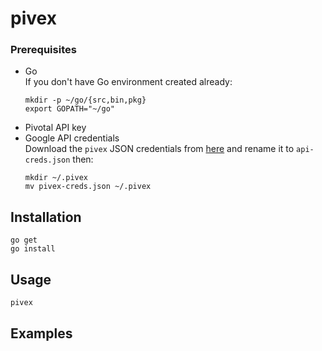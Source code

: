 # pivex

### Prerequisites
- Go	
	If you don't have Go environment created already:
	```
	mkdir -p ~/go/{src,bin,pkg}
	export GOPATH="~/go"
	```
- Pivotal API key
- Google API credentials	
	Download the `pivex` JSON credentials from [here](https://console.developers.google.com/apis/credentials?project=lco-internal&folder&organizationId=78492096084)
	and rename it to `api-creds.json` then:
	```
	mkdir ~/.pivex
	mv pivex-creds.json ~/.pivex
	```

## Installation
```
go get
go install
```

## Usage
```
pivex
```

## Examples
